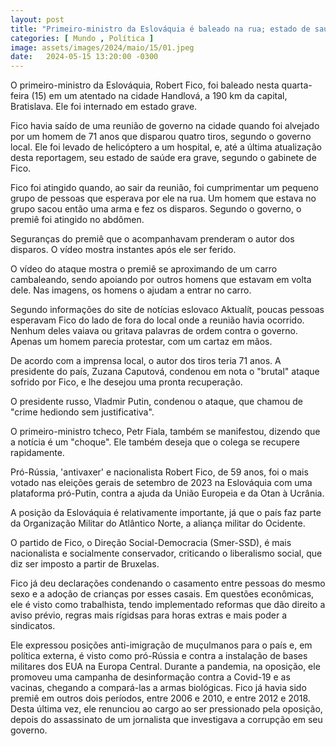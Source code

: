 ```yaml
---
layout: post
title: "Primeiro-ministro da Eslováquia é baleado na rua; estado de saúde é grave"
categories: [ Mundo , Política ]
image: assets/images/2024/maio/15/01.jpeg
date:   2024-05-15 13:20:00 -0300
---
```

O primeiro-ministro da Eslováquia, Robert Fico, foi baleado nesta quarta-feira (15) em um atentado na cidade Handlová, a 190 km da capital, Bratislava. Ele foi internado em estado grave.

Fico havia saído de uma reunião de governo na cidade quando foi alvejado por um homem de 71 anos que disparou quatro tiros, segundo o governo local. Ele foi levado de helicóptero a um hospital, e, até a última atualização desta reportagem, seu estado de saúde era grave, segundo o gabinete de Fico.

Fico foi atingido quando, ao sair da reunião, foi cumprimentar um pequeno grupo de pessoas que esperava por ele na rua. Um homem que estava no grupo sacou então uma arma e fez os disparos. Segundo o governo, o premiê foi atingido no abdômen.

Seguranças do premiê que o acompanhavam prenderam o autor dos disparos. O vídeo mostra instantes após ele ser ferido.

O vídeo do ataque mostra o premiê se aproximando de um carro cambaleando, sendo apoiando por outros homens que estavam em volta dele. Nas imagens, os homens o ajudam a entrar no carro.

Segundo informações do site de notícias eslovaco Aktualít, poucas pessoas esperavam Fico do lado de fora do local onde a reunião havia ocorrido. Nenhum deles vaiava ou gritava palavras de ordem contra o governo. Apenas um homem parecia protestar, com um cartaz em mãos.

De acordo com a imprensa local, o autor dos tiros teria 71 anos.
A presidente do país, Zuzana Caputová, condenou em nota o "brutal" ataque sofrido por Fico, e lhe desejou uma pronta recuperação.

O presidente russo, Vladmir Putin, condenou o ataque, que chamou de "crime hediondo sem justificativa".

O primeiro-ministro tcheco, Petr Fiala, também se manifestou, dizendo que a notícia é um "choque". Ele também deseja que o colega se recupere rapidamente.

Pró-Rússia, 'antivaxer' e nacionalista
Robert Fico, de 59 anos, foi o mais votado nas eleições gerais de setembro de 2023 na Eslováquia com uma plataforma pró-Putin, contra a ajuda da União Europeia e da Otan à Ucrânia.

A posição da Eslováquia é relativamente importante, já que o país faz parte da Organização Militar do Atlântico Norte, a aliança militar do Ocidente.

O partido de Fico, o Direção Social-Democracia (Smer-SSD), é mais nacionalista e socialmente conservador, criticando o liberalismo social, que diz ser imposto a partir de Bruxelas.

Fico já deu declarações condenando o casamento entre pessoas do mesmo sexo e a adoção de crianças por esses casais. Em questões econômicas, ele é visto como trabalhista, tendo implementado reformas que dão direito a aviso prévio, regras mais rígidsas para horas extras e mais poder a sindicatos.

Ele expressou posições anti-imigração de muçulmanos para o país e, em política externa, é visto como pró-Rússia e contra a instalação de bases militares dos EUA na Europa Central.
Durante a pandemia, na oposição, ele promoveu uma campanha de desinformação contra a Covid-19 e as vacinas, chegando a compará-las a armas biológicas.
Fico já havia sido premiê em outros dois períodos, entre 2006 e 2010, e entre 2012 e 2018. Desta última vez, ele renunciou ao cargo ao ser pressionado pela oposição, depois do assassinato de um jornalista que investigava a corrupção em seu governo.